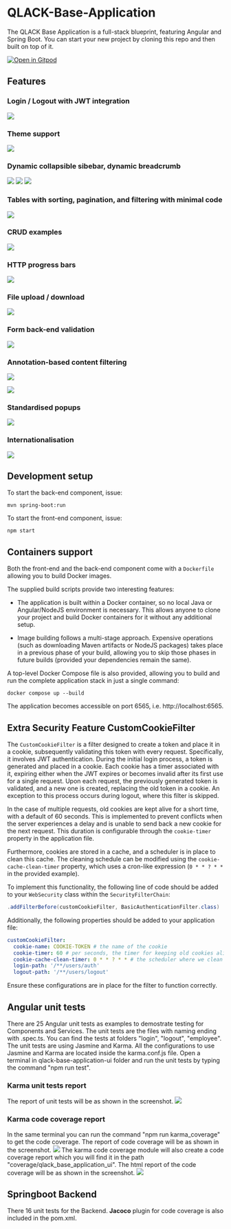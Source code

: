 # QLACK-Base-Application

The QLACK Base Application is a full-stack blueprint, featuring Angular and Spring Boot. You can
start your new project by cloning this repo and then built on top of it.

[![Open in Gitpod](https://gitpod.io/button/open-in-gitpod.svg)](https://gitpod.io/#https://github.com/qlack/QLACK-Base-Application)


## Features

### Login / Logout with JWT integration

![](doc/1.png)

### Theme support

![](doc/1a.gif)

### Dynamic collapsible sibebar, dynamic breadcrumb
![](doc/1b.png)
![](doc/1c.png)
![](doc/1d.png)

### Tables with sorting, pagination, and filtering with minimal code

![](doc/2.png)

### CRUD examples

![](doc/3.png)

### HTTP progress bars

![](doc/4.png)

### File upload / download

![](doc/5.png)

### Form back-end validation

![](doc/6.png)

### Annotation-based content filtering
![](doc/7b.png)

![](doc/7.png)

### Standardised popups

![](doc/8.png)

### Internationalisation

![](doc/9.gif)

## Development setup

To start the back-end component, issue:

`mvn spring-boot:run`

To start the front-end component, issue:

`npm start`

## Containers support

Both the front-end and the back-end component come with a `Dockerfile` allowing you to build Docker
images.

The supplied build scripts provide two interesting features:

* The application is built within a Docker container, so no local Java or Angular/NodeJS environment
  is necessary. This allows anyone to clone your project and build Docker containers for it without
  any additional setup.

* Image building follows a multi-stage approach. Expensive operations (such as downloading Maven
  artifacts or NodeJS packages) takes place in a previous phase of your build, allowing you to skip
  those phases in future builds (provided your dependencies remain the same).
  
A top-level Docker Compose file is also provided, allowing you to build and run the complete application
stack in just a single command:

`docker compose up --build`

The application becomes accessible on port 6565, i.e. http://localhost:6565. 

## Extra Security Feature CustomCookieFilter

The `CustomCookieFilter` is a filter designed to create a token and place it in a cookie, subsequently validating this token with every request. Specifically, it involves JWT authentication. During the initial login process, a token is generated and placed in a cookie. Each cookie has a timer associated with it, expiring either when the JWT expires or becomes invalid after its first use for a single request. Upon each request, the previously generated token is validated, and a new one is created, replacing the old token in a cookie. An exception to this process occurs during logout, where this filter is skipped.

In the case of multiple requests, old cookies are kept alive for a short time, with a default of 60 seconds. This is implemented to prevent conflicts when the server experiences a delay and is unable to send back a new cookie for the next request. This duration is configurable through the `cookie-timer` property in the application file.

Furthermore, cookies are stored in a cache, and a scheduler is in place to clean this cache. The cleaning schedule can be modified using the `cookie-cache-clean-timer` property, which uses a cron-like expression (`0 * * ? * *` in the provided example).

To implement this functionality, the following line of code should be added to your `WebSecurity` class within the `SecurityFilterChain`:

```java
.addFilterBefore(customCookieFilter, BasicAuthenticationFilter.class)
```

Additionally, the following properties should be added to your application file:

```yaml
customCookieFilter:
  cookie-name: COOKIE-TOKEN # the name of the cookie
  cookie-timer: 60 # per seconds, the timer for keeping old cookies alive for multiple requests
  cookie-cache-clean-timer: 0 * * ? * * # the scheduler where we clean cache from non-valid cookies
  login-path: '/**/users/auth' 
  logout-path: '/**/users/logout'
```

Ensure these configurations are in place for the filter to function correctly.

## Angular unit tests
There are 25 Angular unit tests as examples to demostrate testing for Components and Services. The unit tests are the files with naming ending with .spec.ts. You can find the tests at folders "login", "logout", "employee".
The unit tests are using Jasmine and Karma. All the configurations to use Jasmine and Karma are located inside the karma.conf.js file. Open a terminal in qlack-base-application-ui folder 
and run the unit tests by typing the command "npm run test". 

### Karma unit tests report
The report of unit tests will be as shown in the screenshot.
![](doc/10.png)

### Karma code coverage report
In the same terminal you can run the command "npm run karma_coverage" to get the code coverage.
The report of code coverage will be as shown in the screenshot.
![](doc/11.png)
The karma code coverage module will also create a code coverage report which you will find it in the path "coverage/qlack_base_application_ui".
The html report of the code coverage will be as shown in the screenshot.
![](doc/12.png)

## Springboot Backend
There 16 unit tests for the Backend. **Jacoco** plugin for code coverage is also included in the pom.xml.